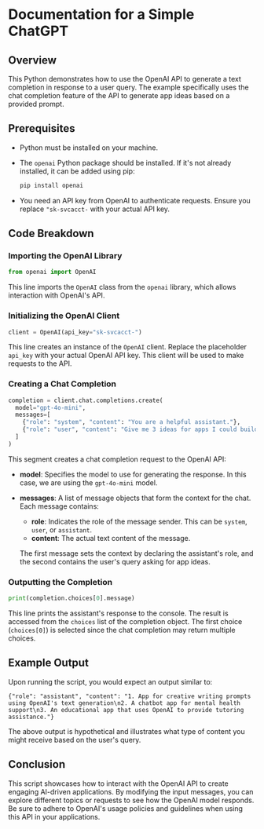 # Documentation for a Simple ChatGPT

## Overview

This Python demonstrates how to use the OpenAI API to generate a text completion in response to a user query. The example specifically uses the chat completion feature of the API to generate app ideas based on a provided prompt.

## Prerequisites

- Python must be installed on your machine.
- The `openai` Python package should be installed. If it's not already installed, it can be added using pip:

    ```bash
    pip install openai
    ```

- You need an API key from OpenAI to authenticate requests. Ensure you replace `"sk-svcacct-` with your actual API key.

## Code Breakdown

### Importing the OpenAI Library

```python
from openai import OpenAI
```

This line imports the `OpenAI` class from the `openai` library, which allows interaction with OpenAI's API.

### Initializing the OpenAI Client

```python
client = OpenAI(api_key="sk-svcacct-")
```

This line creates an instance of the `OpenAI` client. Replace the placeholder `api_key` with your actual OpenAI API key. This client will be used to make requests to the API.

### Creating a Chat Completion

```python
completion = client.chat.completions.create(
  model="gpt-4o-mini",
  messages=[
    {"role": "system", "content": "You are a helpful assistant."},
    {"role": "user", "content": "Give me 3 ideas for apps I could build with openai apis "}
  ]
)
```

This segment creates a chat completion request to the OpenAI API:

- **model**: Specifies the model to use for generating the response. In this case, we are using the `gpt-4o-mini` model.
- **messages**: A list of message objects that form the context for the chat. Each message contains:
  - **role**: Indicates the role of the message sender. This can be `system`, `user`, or `assistant`.
  - **content**: The actual text content of the message.
  
  The first message sets the context by declaring the assistant's role, and the second contains the user's query asking for app ideas.

### Outputting the Completion

```python
print(completion.choices[0].message)
```

This line prints the assistant's response to the console. The result is accessed from the `choices` list of the completion object. The first choice (`choices[0]`) is selected since the chat completion may return multiple choices.

## Example Output

Upon running the script, you would expect an output similar to:

```
{"role": "assistant", "content": "1. App for creative writing prompts using OpenAI's text generation\n2. A chatbot app for mental health support\n3. An educational app that uses OpenAI to provide tutoring assistance."}
```

The above output is hypothetical and illustrates what type of content you might receive based on the user's query.

## Conclusion

This script showcases how to interact with the OpenAI API to create engaging AI-driven applications. By modifying the input messages, you can explore different topics or requests to see how the OpenAI model responds. Be sure to adhere to OpenAI's usage policies and guidelines when using this API in your applications.